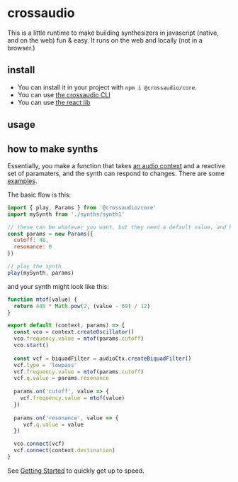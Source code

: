 # crossaudio

This is a little runtime to make building synthesizers in javascript (native, and on the web) fun & easy. It runs on the web and locally (not in a browser.)

## install

- You can install it in your project with `npm i @crossaudio/core`.
- You can use [the crossaudio CLI](https://www.npmjs.com/package/crossaudio)
- You can use [the react lib](https://www.npmjs.com/package/@crossaudio/react)


## usage

## how to make synths

Essentially, you make a function that takes [an audio context](https://developer.mozilla.org/en-US/docs/Web/API/AudioContext) and a reactive set of paramaters, and the synth can respond to changes. There are some [examples](https://github.com/konsumer/crossaudio/tree/master/examples).

The basic flow is this:

```js
import { play, Params } from '@crossaudio/core'
import mySynth from './synths/synth1'

// these can be whatever you want, but they need a default value, and keys shouldn't be added/removed
const params = new Params({
  cutoff: 48,
  resonance: 0
})

// play the synth
play(mySynth, params)
```

and your synth might look like this:

```js
function mtof(value) {
  return 440 * Math.pow(2, (value - 69) / 12)
}

export default (context, params) => {
  const vco = context.createOscillator()
  vco.frequency.value = mtof(params.cutoff)
  vco.start()
  
  const vcf = biquadFilter = audioCtx.createBiquadFilter()
  vcf.type = 'lowpass'
  vcf.frequency.value = mtof(params.cutoff)
  vcf.q.value = params.resonance
  
  params.on('cutoff', value => {
    vcf.frequency.value = mtof(value)
  })
  
  params.on('resonance', value => {
     vcf.q.value = value
  })

  vco.connect(vcf)
  vcf.connect(context.destination)
}
```

See [Getting Started](https://github.com/konsumer/crossaudio/wiki/Getting-Started) to quickly get up to speed.